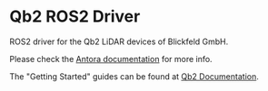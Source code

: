 # Qb2 ROS2 Driver

ROS2 driver for the Qb2 LiDAR devices of Blickfeld GmbH.

Please check the [Antora documentation](doc/modules/ROOT/pages/index.adoc) for more info.

The "Getting Started" guides can be found at [Qb2 Documentation](https://docs.blickfeld.com/qb2/).
